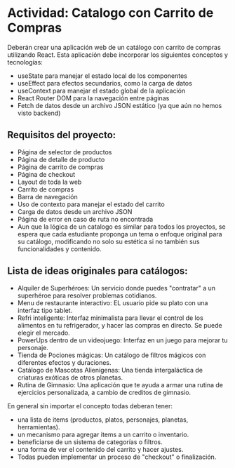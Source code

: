 # Actividad: Catalogo con Carrito de Compras

Deberán crear una aplicación web de un catálogo con carrito de compras utilizando React. Esta aplicación debe incorporar los siguientes conceptos y tecnologías:

- useState para manejar el estado local de los componentes
- useEffect para efectos secundarios, como la carga de datos
- useContext para manejar el estado global de la aplicación
- React Router DOM para la navegación entre páginas
- Fetch de datos desde un archivo JSON estático (ya que aún no hemos visto backend)

## Requisitos del proyecto:

- Página de selector de productos
- Página de detalle de producto
- Página de carrito de compras
- Página de checkout
- Layout de toda la web
- Carrito de compras
- Barra de navegación
- Uso de contexto para manejar el estado del carrito
- Carga de datos desde un archivo JSON
- Página de error en caso de ruta no encontrada
- Aun que la lógica de un catalogo es similar para todos los proyectos, se espera que cada estudiante proponga un tema o enfoque original para su catálogo, modificando no solo su estética si no también sus funcionalidades y contenido.

## Lista de ideas originales para catálogos:

- Alquiler de Superhéroes: Un servicio donde puedes "contratar" a un superhéroe para resolver problemas cotidianos.
- Menu de restaurante interactivo: EL usuario pide su plato con una interfaz tipo tablet.
- Refri inteligente: Interfaz minimalista para llevar el control de los alimentos en tu refrigerador, y hacer las compras en directo. Se puede elegir el mercado.
- PowerUps dentro de un videojuego: Interfaz en un juego para mejorar tu personaje.
- Tienda de Pociones mágicas: Un catálogo de filtros mágicos con diferentes efectos y duraciones.
- Catálogo de Mascotas Alienígenas: Una tienda intergaláctica de criaturas exóticas de otros planetas.
- Rutina de Gimnasio: Una aplicación que te ayuda a armar una rutina de ejercicios personalizada, a cambio de creditos de gimnasio.

En general sin importar el concepto todas deberan tener:

- una lista de items (productos, platos, personajes, planetas, herramientas).
- un mecanismo para agregar items a un carrito o inventario.
- beneficiarse de un sistema de categorías o filtros.
- una forma de ver el contenido del carrito y hacer ajustes.
- Todas pueden implementar un proceso de "checkout" o finalización.